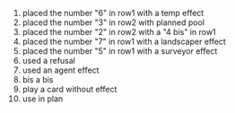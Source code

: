 1. placed the number "6" in row1 with a temp effect
2. placed the number "3" in row2 with planned pool
3. placed the number "2" in row2 with a "4 bis" in row1
4. placed the number "7" in row1 with a landscaper effect
5. placed the number "5" in row1 with a surveyor effect
6. used a refusal
7. used an agent effect
8. bis a bis
9. play a card without effect
10. use in plan 